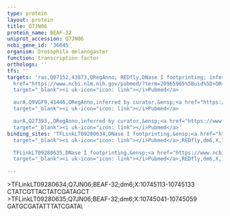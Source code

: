 ```yaml
---
type: protein
layout: protein
title: Q7JN06
protein_name: BEAF-32
uniprot_accession: Q7JN06
ncbi_gene_id: '36645'
organism: Drosophila melanogaster
function: transcription factor
orthologs: ''
tfs: ''
targets: 'ras,Q07152,43873,ORegAnno; REDfly,DNase I footprinting; inferred by curator,&ensp;<a
  href="https://www.ncbi.nlm.nih.gov/pubmed/?term=20965965%5Buid%5D+OR+9819433%5Buid%5D+OR+26578589%5Buid%5D"
  target="_blank"><i uk-icon="icon: link"></i>Pubmed</a>

  aurA,Q9VGF9,41446,ORegAnno,inferred by curator,&ensp;<a href="https://www.ncbi.nlm.nih.gov/pubmed/?term=9001253%5Buid%5D+OR+26578589%5Buid%5D"
  target="_blank"><i uk-icon="icon: link"></i>Pubmed</a>

  aurA,Q27393,,ORegAnno,inferred by curator,&ensp;<a href="https://www.ncbi.nlm.nih.gov/pubmed/?term=9001253%5Buid%5D+OR+26578589%5Buid%5D"
  target="_blank"><i uk-icon="icon: link"></i>Pubmed</a>'
binding_sites: 'TFLinkLT09280634,DNase I footprinting,&ensp;<a href="https://www.ncbi.nlm.nih.gov/pubmed/?term=9819433;20965965%5Buid%5D"
  target="_blank"><i uk-icon="icon: link"></i>Pubmed</a>,REDfly,dm6,X,10745113,10745133,NA

  TFLinkLT09280635,DNase I footprinting,&ensp;<a href="https://www.ncbi.nlm.nih.gov/pubmed/?term=9819433;20965965%5Buid%5D"
  target="_blank"><i uk-icon="icon: link"></i>Pubmed</a>,REDfly,dm6,X,10745041,10745059,NA'

---
```

\>TFLinkLT09280634;Q7JN06;BEAF-32;dm6;X:10745113-10745133\CTATCGTTACTATCGATAGCT\\>TFLinkLT09280635;Q7JN06;BEAF-32;dm6;X:10745041-10745059\GATGCGATATTTATCGATA\
